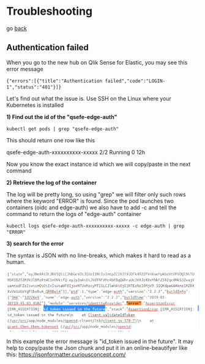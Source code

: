 
# Troubleshooting

go <a href="https://github.com/ChristofSchwarz/qs_on_Kubernetes">back</a>

## Authentication failed

When you go to the new hub on Qlik Sense for Elastic, you may see this error message 
```
{"errors":[{"title":"Authentication failed","code":"LOGIN-1","status":"401"}]}
```
Let's find out what the issue is. Use SSH on the Linux where your Kubernetes is installed

 __1) Find out the id of the "qsefe-edge-auth"__
```
kubectl get pods | grep "qsefe-edge-auth"
```
   This should return one row like this

   qsefe-edge-auth-xxxxxxxxxx-xxxxx                                  2/2     Running   0          12h

   Now you know the exact instance id which we will copy/paste in the next command

 __2) Retrieve the log of the container__
 
   The log will be pretty long, so using "grep" we will filter only such rows where the keyword "ERROR" is found. Since the pod launches two containers (oidc and edge-auth) we also have to add -c and tell the command to return the logs of "edge-auth" container
```
kubectl logs qsefe-edge-auth-xxxxxxxxxx-xxxxx -c edge-auth | grep "ERROR"
```

__3) search for the error__

The syntax is JSON with no line-breaks, which makes it hard to read as a human. 

![alttext](https://github.com/ChristofSchwarz/pics/raw/master/issued_in_future.png "screenshot")   

In this example the error message is "id_token issued in the future". It may help to copy/paste the Json chunk and put it in an online-beautifyer like this: https://jsonformatter.curiousconcept.com/
